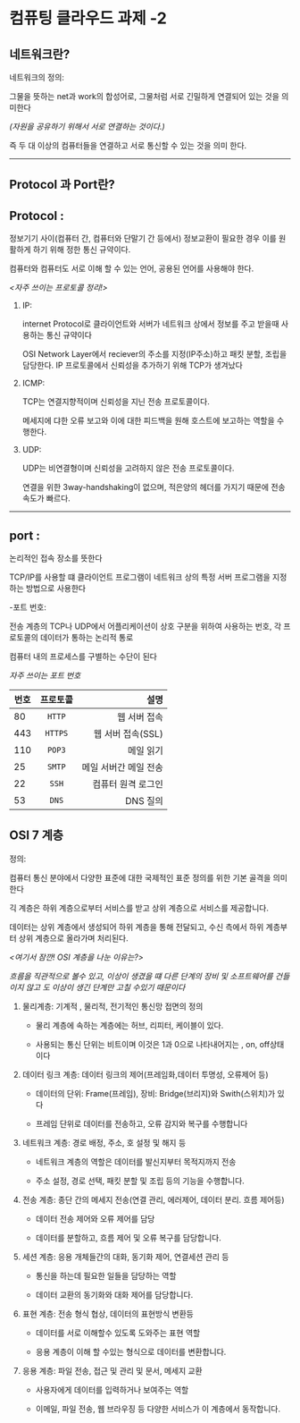 컴퓨팅 클라우드 과제 -2
========================
네트워크란?
------------
네트워크의 정의: 

그물을 뜻하는 net과 work의 합성어로, 그물처럼 서로 긴밀하게 연결되어 있는 것을 의미한다

*(자원을 공유하기 위해서 서로 연결하는 것이다.)*

즉 두 대 이상의 컴퓨터들을 연결하고 서로 통신할 수 있는 것을 의미 한다.

*** 

Protocol 과 Port란?
--------------------

Protocol : 
-----------

정보기기 사이(컴퓨터 간, 컴퓨터와 단말기 간 등에서) 정보교환이 필요한 경우 이를 원활하게 하기 위해 정한 통신 규약이다.

컴퓨터와 컴퓨터도 서로 이해 할 수 있는 언어, 공용된 언어를 사용해야 한다.  

*<자주 쓰이는 프로토콜 정리!>* 

1. IP:

   internet Protocol로 클라이언트와 서버가 네트워크 상에서 정보를 주고 받을때 사용하는 통신 규약이다

   OSI Network Layer에서 reciever의 주소를 지정(IP주소)하고 패킷 분할, 조립을 담당한다. IP 프로토콜에서 신뢰성을 추가하기 위해 TCP가 생겨났다



2. ICMP:

   TCP는 연결지향적이며 신뢰성을 지닌 전송 프로토콜이다.
   
   메세지에 댜한 오류 보고와 이에 대한 피드백을 원해 호스트에 보고하는 역할을 수행한다.


4. UDP:

   UDP는 비연결형이며 신뢰성을 고려하지 않은 전송 프로토콜이다.

   연결을 위한 3way-handshaking이 없으며, 적은양의 헤더를 가지기 때문에 전송 속도가 빠르다.

   

*** 

port : 
--------
논리적인 접속 장소를 뜻한다

TCP/IP를 사용할 떄 클라이언트 프로그램이 네트워크 상의 특정 서버 프로그램을 지정하는 방법으로 사용한다


-포트 번호:

   전송 계층의 TCP나 UDP에서 어플리케이션이 상호 구분을 위하여 사용하는 번호, 각 프로토콜의 데이터가 통하는 논리적 통로
   
  컴퓨터 내의 프로세스를 구별하는 수단이 된다

  *자주 쓰이는 포트 번호*
      


| 번호 | 프로토콜 |  설명 |
|---|:---:|---:|
| 80 | `HTTP` | 웹 서버 접속 |
| 443 |  `HTTPS` | 웹 서버 접속(SSL) |
| 110 | `POP3` | 메일 읽기 |
| 25 | `SMTP` | 메일 서버간 메일 전송 |
| 22 | `SSH` | 컴퓨터 원격 로그인 |
| 53 | `DNS` | DNS 질의 |



OSI 7 계층
----------

정의:

컴퓨터 통신 분야에서 다양한 표준에 대한 국제적인 표준 정의를 위한 기본 골격을 의미한다

긱 계층은 하위 계층으로부터 서비스를 받고 상위 계층으로 서비스를 제공합니다. 

데이터는 상위 계층에서 생성되어 하위 계층을 통해 전달되고, 수신 측에서 하위 계층부터 상위 계층으로 올라가며 처리된다.

*<여기서 잠깐! OSI 계층을 나눈 이유는?>*

*흐름을 직관적으로 볼수 있고, 이상이 생겼을 떄 다른 단계의 장비 및 소프트웨어를 건들이지 않고 도 이상이 생긴 단계만 고칠 수있기 때문이다*



1. 물리계층: 기계적 , 물리적, 전기적인 통신망 접면의 정의
   + 물리 계층에 속하는 계층에는 허브, 리피터, 케이블이 있다.

   + 사용되는 통신 단위는 비트이며 이것은 1과 0으로 나타내어지는 , on, off상태이다
        

2. 데이터 링크 계층: 데이터 링크의 제어(프레임화,데이터 투명성, 오류제어 등)
   + 데이터의 단위: Frame(프레임), 장비: Bridge(브리지)와 Swith(스위치)가 있다

   + 프레임 단위로 데이터를 전송하고, 오류 감지와 복구를 수행합니다
   

3. 네트워크 계층: 경로 배정, 주소, 호 설정 및 해지 등
   + 네트워크 계층의 역할은 데이터를 발신지부터 목적지까지 전송

   + 주소 설정, 경로 선택, 패킷 분할 및 조립 등의 기능을 수행합니다.
     
4. 전송 계층: 종단 간의 메세지 전송(연결 관리, 에러제어, 데이터 분리. 흐름 제어등)

   + 데이터 전송 제어와 오류 제어를 담당

   + 데이터를 분할하고, 흐름 제어 및 오류 복구를 담당합니다.
     
5. 세션 계층: 응용 개체들간의 대화, 동기화 제어, 연결세션 관리 등

   + 통신을 하는데 필요한 일들을 담당하는 역할

   + 데이터 교환의 동기화와 대화 제어를 담당합니다.
     
6. 표현 계층: 전송 형식 협상, 데이터의 표현방식 변환등
   
   + 데이터를 서로 이해할수 있도록 도와주는 표현 역할

   + 응용 계층이 이해 할 수있는 형식으로 데이터를 변환합니다.
   
7. 응용 계층: 파일 전송, 접근 및 관리 및 문서, 메세지 교환

   + 사용자에게 데이터를 입력하거나 보여주는 역할
     
   + 이메일, 파일 전송, 웹 브라우징 등 다양한 서비스가 이 계층에서 동작합니다. 

